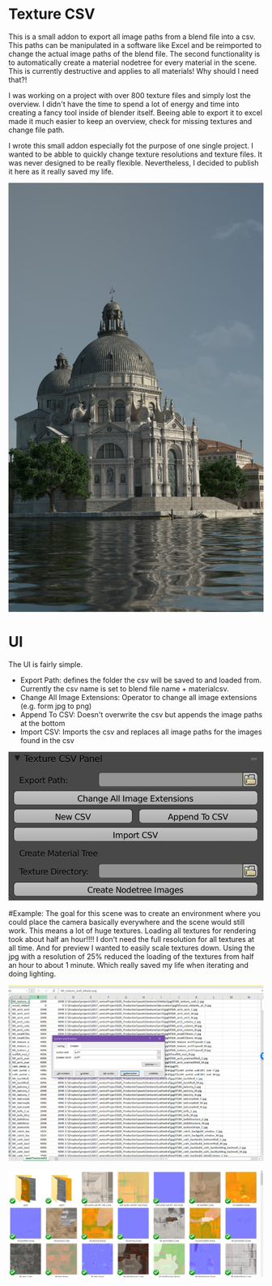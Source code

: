 # Texture CSV 

This is a small addon to export all image paths from a blend file into a csv. This paths can be manipulated in a software like Excel and be reimported to change the actual image paths of the blend file. The second functionality is to automatically create a material nodetree for every material in the scene. This is currently destructive and applies to all materials! Why should I need that?!

I was working on a project with over 800 texture files and simply lost the overview. I didn't have the time to spend a lot of energy and time into creating a fancy tool inside of blender itself. Beeing able to export it to excel made it much easier to keep an overview, check for missing textures and change file path.

I wrote this small addon especially fot the purpose of one single project. I wanted to be abble to quickly change texture resolutions and texture files. It was never designed to be really flexible. Nevertheless, I decided to publish it here as it really saved my life.

![Alt text](images/readMe_03.jpg "Folder")

# UI
The UI is fairly simple. 
- Export Path: defines the folder the csv will be saved to and loaded from. Currently the csv name is set to blend file name + materialcsv. 
- Change All Image Extensions: Operator to change all image extensions (e.g. form jpg to png)
- Append To CSV: Doesn't overwrite the csv but appends the image paths at the bottom
- Import CSV: Imports the csv and replaces all image paths for the images found in the csv

![Alt text](images/readMe_04.png "Folder")

#Example: 
The goal for this scene was to create an environment where you could place the camera basically everywhere and the scene would still work. This means a lot of huge textures. Loading all textures for rendering took about half an hour!!!! I don't need the full resolution for all textures at all time. And for preview I wanted to easily scale textures down. Using the jpg with a resolution of 25% reduced the loading of the textures from half an hour to about 1 minute. Which really saved my life when iterating and doing lighting. 

![Alt text](images/readMe_01.png "Folder")


![Alt text](images/readMe_02.png "Folder")

